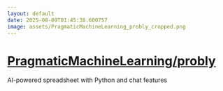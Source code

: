 ```yaml
---
layout: default
date: 2025-08-09T01:45:38.600757
image: assets/PragmaticMachineLearning_probly_cropped.png
---
```


# [PragmaticMachineLearning/probly](https://github.com/PragmaticMachineLearning/probly)

AI-powered spreadsheet with Python and chat features
